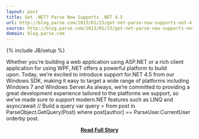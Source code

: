 ```yaml
---
layout: post
title: Got .NET? Parse Now Supports .NET 4.5
url: http://blog.parse.com/2013/01/23/got-net-parse-now-supports-net-4-5/
source: http://blog.parse.com/2013/01/23/got-net-parse-now-supports-net-4-5/
domain: blog.parse.com
---
```

{% include JB/setup %}<p>Whether you’re building a web application using ASP.NET or a rich client application for using WPF,.NET offers a powerful platform to build upon. Today, we’re excited to introduce support for.NET 4.5 from our Windows SDK, making it easy to target a wide range of platforms including Windows 7 and Windows Server.As always, we’re committed to providing a great development experience tailored to the platforms we support, so we’ve made sure to support modern.NET features such as LINQ and async/await
 // Build a query  var query = from post in ParseObject.GetQuery(Post)              where post[author] == ParseUser.CurrentUser              orderby post.</p>
<center><p><a href="http://blog.parse.com/2013/01/23/got-net-parse-now-supports-net-4-5/" style='padding:25px; font-sze:18px; font-weight: bold;'>Read Full Story</a></p></center>
